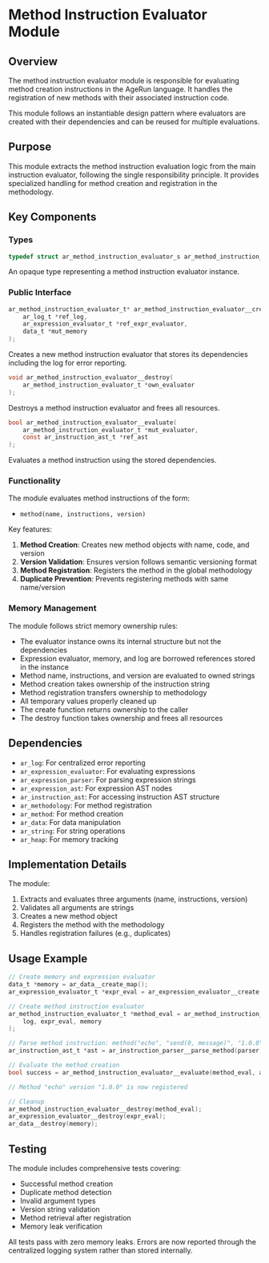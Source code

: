 # Method Instruction Evaluator Module

## Overview

The method instruction evaluator module is responsible for evaluating method creation instructions in the AgeRun language. It handles the registration of new methods with their associated instruction code.

This module follows an instantiable design pattern where evaluators are created with their dependencies and can be reused for multiple evaluations.

## Purpose

This module extracts the method instruction evaluation logic from the main instruction evaluator, following the single responsibility principle. It provides specialized handling for method creation and registration in the methodology.

## Key Components

### Types

```c
typedef struct ar_method_instruction_evaluator_s ar_method_instruction_evaluator_t;
```

An opaque type representing a method instruction evaluator instance.

### Public Interface

```c
ar_method_instruction_evaluator_t* ar_method_instruction_evaluator__create(
    ar_log_t *ref_log,
    ar_expression_evaluator_t *ref_expr_evaluator,
    data_t *mut_memory
);
```
Creates a new method instruction evaluator that stores its dependencies including the log for error reporting.

```c
void ar_method_instruction_evaluator__destroy(
    ar_method_instruction_evaluator_t *own_evaluator
);
```
Destroys a method instruction evaluator and frees all resources.

```c
bool ar_method_instruction_evaluator__evaluate(
    ar_method_instruction_evaluator_t *mut_evaluator,
    const ar_instruction_ast_t *ref_ast
);
```
Evaluates a method instruction using the stored dependencies.


### Functionality

The module evaluates method instructions of the form:
- `method(name, instructions, version)`

Key features:
1. **Method Creation**: Creates new method objects with name, code, and version
2. **Version Validation**: Ensures version follows semantic versioning format
3. **Method Registration**: Registers the method in the global methodology
4. **Duplicate Prevention**: Prevents registering methods with same name/version

### Memory Management

The module follows strict memory ownership rules:
- The evaluator instance owns its internal structure but not the dependencies
- Expression evaluator, memory, and log are borrowed references stored in the instance
- Method name, instructions, and version are evaluated to owned strings
- Method creation takes ownership of the instruction string
- Method registration transfers ownership to methodology
- All temporary values properly cleaned up
- The create function returns ownership to the caller
- The destroy function takes ownership and frees all resources

## Dependencies

- `ar_log`: For centralized error reporting
- `ar_expression_evaluator`: For evaluating expressions
- `ar_expression_parser`: For parsing expression strings
- `ar_expression_ast`: For expression AST nodes
- `ar_instruction_ast`: For accessing instruction AST structure
- `ar_methodology`: For method registration
- `ar_method`: For method creation
- `ar_data`: For data manipulation
- `ar_string`: For string operations
- `ar_heap`: For memory tracking

## Implementation Details

The module:
1. Extracts and evaluates three arguments (name, instructions, version)
2. Validates all arguments are strings
3. Creates a new method object
4. Registers the method with the methodology
5. Handles registration failures (e.g., duplicates)

## Usage Example

```c
// Create memory and expression evaluator
data_t *memory = ar_data__create_map();
ar_expression_evaluator_t *expr_eval = ar_expression_evaluator__create(memory, NULL);

// Create method instruction evaluator
ar_method_instruction_evaluator_t *method_eval = ar_method_instruction_evaluator__create(
    log, expr_eval, memory
);

// Parse method instruction: method("echo", "send(0, message)", "1.0.0")
ar_instruction_ast_t *ast = ar_instruction_parser__parse_method(parser);

// Evaluate the method creation
bool success = ar_method_instruction_evaluator__evaluate(method_eval, ast);

// Method "echo" version "1.0.0" is now registered

// Cleanup
ar_method_instruction_evaluator__destroy(method_eval);
ar_expression_evaluator__destroy(expr_eval);
ar_data__destroy(memory);
```

## Testing

The module includes comprehensive tests covering:
- Successful method creation
- Duplicate method detection
- Invalid argument types
- Version string validation
- Method retrieval after registration
- Memory leak verification

All tests pass with zero memory leaks. Errors are now reported through the centralized logging system rather than stored internally.
